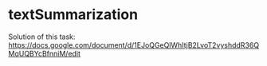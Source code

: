 # textSummarization
Solution of this task: https://docs.google.com/document/d/1EJoQGeQlWhItjB2LvoT2vyshddR36QMqUQBYcBfnniM/edit
